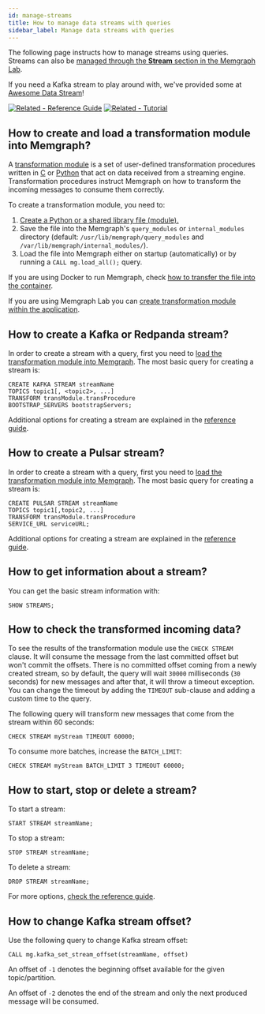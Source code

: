 ```yaml
---
id: manage-streams
title: How to manage data streams with queries
sidebar_label: Manage data streams with queries
---
```


The following page instructs how to manage streams using queries. Streams can
also be [managed through the **Stream** section in the Memgraph
Lab](/how-to-guides/streams/manage-streams-lab.md). 

If you need a Kafka stream to play around with, we've provided some at [Awesome
Data Stream](https://awesomedata.stream/)! 

[![Related - Reference Guide](https://img.shields.io/static/v1?label=Related&message=Reference%20Guide&color=yellow&style=for-the-badge)](/reference-guide/streams/overview.md) [![Related -
Tutorial](https://img.shields.io/static/v1?label=Related&message=Tutorial&color=008a00&style=for-the-badge)](/tutorials/graph-stream-processing-with-kafka.md)

## How to create and load a transformation module into Memgraph?

A [transformation
module](/reference-guide/streams/transformation-modules/overview.md) is a set of
user-defined transformation procedures written in
[C](/reference-guide/streams/transformation-modules/api/c-api.md) or
[Python](/reference-guide/streams/transformation-modules/api/python-api.md) that
act on data received from a streaming engine. Transformation procedures instruct
Memgraph on how to transform the incoming messages to consume them correctly. 

To create a transformation module, you need to:

1. [Create a Python or a shared library file
   (module).](/reference-guide/streams/transformation-modules/overview.md#creating-a-transformation-module)
2. Save the file into the Memgraph's `query_modules` or `internal_modules` directory (default:
   `/usr/lib/memgraph/query_modules` and `/var/lib/memgraph/internal_modules/`).
3. Load the file into Memgraph either on startup (automatically) or by running a
   `CALL mg.load_all();` query.

If you are using Docker to run Memgraph, check [how to transfer the file into the container](/how-to-guides/work-with-docker.md#how-to-copy-files-from-and-to-a-docker-container). 

If you are using Memgraph Lab you can [create transformation module within the
application](/reference-guide/streams/transformation-modules/overview.md#creating-transformation-modules-within-memgraph-lab). 

## How to create a Kafka or Redpanda stream?

In order to create a stream with a query, first you need to [load the
transformation module into
Memgraph](#how-to-create-and-load-a-transformation-module-into-memgraph). The
most basic query for creating a stream is:


```cypher
CREATE KAFKA STREAM streamName
TOPICS topic1[, <topic2>, ...]
TRANSFORM transModule.transProcedure
BOOTSTRAP_SERVERS bootstrapServers;
```

Additional options for creating a stream are explained in the [reference
guide](/reference-guide/streams/overview.md#kafka-and-redpanda). 

## How to create a Pulsar stream?

In order to create a stream with a query, first you need to [load the
transformation module into
Memgraph](#how-to-create-and-load-a-transformation-module-into-memgraph). The
most basic query for creating a stream is:


```cypher
CREATE PULSAR STREAM streamName
TOPICS topic1[,topic2, ...]
TRANSFORM transModule.transProcedure
SERVICE_URL serviceURL;
```

Additional options for creating a stream are explained in the [reference
guide](/reference-guide/streams/overview.md#pulsar).

## How to get information about a stream?

You can get the basic stream information with:

```cypher
SHOW STREAMS;
```

## How to check the transformed incoming data?

To see the results of the transformation module use the `CHECK STREAM` clause.
It will consume the message from the last committed offset but won't commit the
offsets. There is no committed offset coming from a newly created stream, so by
default, the query will wait `30000` milliseconds (`30` seconds) for new
messages and after that, it will throw a timeout exception. You can change the
timeout by adding the `TIMEOUT` sub-clause and adding a custom time to the query. 

The following query will transform new messages that come from the stream within
60 seconds:

```cypher
CHECK STREAM myStream TIMEOUT 60000;
```

To consume more batches, increase the `BATCH_LIMIT`:

```cypher
CHECK STREAM myStream BATCH_LIMIT 3 TIMEOUT 60000;
```

## How to start, stop or delete a stream?

To start a stream:

```cypher
START STREAM streamName;
```

To stop a stream:

```cypher
STOP STREAM streamName;
```

To delete a stream:

```cypher
DROP STREAM streamName;
```

For more options, [check the reference guide](/reference-guide/streams/overview.md#start-a-stream).

## How to change Kafka stream offset?

Use the following query to change Kafka stream offset:

```cypher
CALL mg.kafka_set_stream_offset(streamName, offset)
```

An offset of `-1` denotes the beginning offset available for the given
topic/partition. 

An offset of `-2` denotes the end of the stream and only the
next produced message will be consumed.